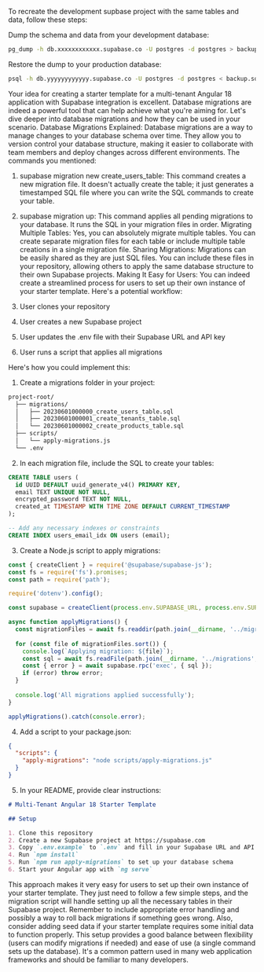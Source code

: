 To recreate the development supbase project with the same tables and data, follow these steps:

Dump the schema and data from your development database:

```bash
pg_dump -h db.xxxxxxxxxxxx.supabase.co -U postgres -d postgres > backup.sql
```


Restore the dump to your production database:

```bash
psql -h db.yyyyyyyyyyyy.supabase.co -U postgres -d postgres < backup.sql
```


Your idea for creating a starter template for a multi-tenant Angular 18 application with Supabase integration is excellent. Database migrations are indeed a powerful tool that can help achieve what you're aiming for. Let's dive deeper into database migrations and how they can be used in your scenario.
Database Migrations Explained:
Database migrations are a way to manage changes to your database schema over time. They allow you to version control your database structure, making it easier to collaborate with team members and deploy changes across different environments.
The commands you mentioned:
1. supabase migration new create_users_table:
This command creates a new migration file. It doesn't actually create the table; it just generates a timestamped SQL file where you can write the SQL commands to create your table.
2. supabase migration up:
This command applies all pending migrations to your database. It runs the SQL in your migration files in order.
Migrating Multiple Tables:
Yes, you can absolutely migrate multiple tables. You can create separate migration files for each table or include multiple table creations in a single migration file.
Sharing Migrations:
Migrations can be easily shared as they are just SQL files. You can include these files in your repository, allowing others to apply the same database structure to their own Supabase projects.
Making It Easy for Users:
You can indeed create a streamlined process for users to set up their own instance of your starter template. Here's a potential workflow:


1. User clones your repository
2. User creates a new Supabase project
3. User updates the .env file with their Supabase URL and API key
4. User runs a script that applies all migrations

Here's how you could implement this:

1. Create a migrations folder in your project:

```bash
project-root/
  ├── migrations/
  │   ├── 20230601000000_create_users_table.sql
  │   ├── 20230601000001_create_tenants_table.sql
  │   └── 20230601000002_create_products_table.sql
  ├── scripts/
  │   └── apply-migrations.js
  └── .env
```

2. In each migration file, include the SQL to create your tables:
```sql
CREATE TABLE users (
  id UUID DEFAULT uuid_generate_v4() PRIMARY KEY,
  email TEXT UNIQUE NOT NULL,
  encrypted_password TEXT NOT NULL,
  created_at TIMESTAMP WITH TIME ZONE DEFAULT CURRENT_TIMESTAMP
);

-- Add any necessary indexes or constraints
CREATE INDEX users_email_idx ON users (email);
```

3. Create a Node.js script to apply migrations:

```js
const { createClient } = require('@supabase/supabase-js');
const fs = require('fs').promises;
const path = require('path');

require('dotenv').config();

const supabase = createClient(process.env.SUPABASE_URL, process.env.SUPABASE_KEY);

async function applyMigrations() {
  const migrationFiles = await fs.readdir(path.join(__dirname, '../migrations'));
  
  for (const file of migrationFiles.sort()) {
    console.log(`Applying migration: ${file}`);
    const sql = await fs.readFile(path.join(__dirname, '../migrations', file), 'utf8');
    const { error } = await supabase.rpc('exec', { sql });
    if (error) throw error;
  }
  
  console.log('All migrations applied successfully');
}

applyMigrations().catch(console.error);

```


4. Add a script to your package.json:

```json
{
  "scripts": {
    "apply-migrations": "node scripts/apply-migrations.js"
  }
} 
```

5. In your README, provide clear instructions:

```markdown
# Multi-Tenant Angular 18 Starter Template

## Setup

1. Clone this repository
2. Create a new Supabase project at https://supabase.com
3. Copy `.env.example` to `.env` and fill in your Supabase URL and API key
4. Run `npm install`
5. Run `npm run apply-migrations` to set up your database schema
6. Start your Angular app with `ng serve`
```


This approach makes it very easy for users to set up their own instance of your starter template. They just need to follow a few simple steps, and the migration script will handle setting up all the necessary tables in their Supabase project.
Remember to include appropriate error handling and possibly a way to roll back migrations if something goes wrong. Also, consider adding seed data if your starter template requires some initial data to function properly.
This setup provides a good balance between flexibility (users can modify migrations if needed) and ease of use (a single command sets up the database). It's a common pattern used in many web application frameworks and should be familiar to many developers.

